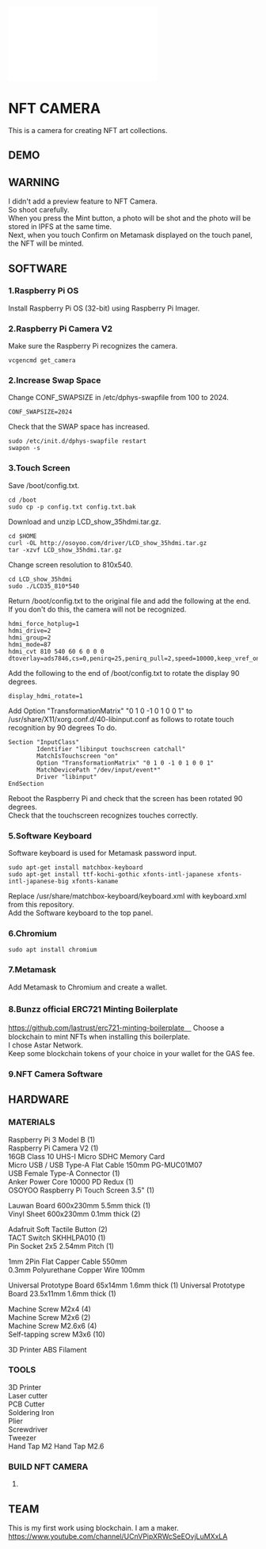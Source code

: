 ![test](./stl/USB%20Connector%20Bottom%20-%20NFT%20Camera%20.stl)

# NFT CAMERA
This is a camera for creating NFT art collections.  

## DEMO

## WARNING
I didn't add a preview feature to NFT Camera.  
So shoot carefully.  
When you press the Mint button, a photo will be shot and the photo will be stored in IPFS at the same time.  
Next, when you touch Confirm on Metamask displayed on the touch panel, the NFT will be minted.  

## SOFTWARE
### 1.Raspberry Pi OS
Install Raspberry Pi OS (32-bit) using Raspberry Pi Imager.  
### 2.Raspberry Pi Camera V2
Make sure the Raspberry Pi recognizes the camera.  
```
vcgencmd get_camera  
```
### 2.Increase Swap Space
Change CONF_SWAPSIZE in /etc/dphys-swapfile from 100 to 2024.  
```
CONF_SWAPSIZE=2024
```
Check that the SWAP space has increased.  
```
sudo /etc/init.d/dphys-swapfile restart
swapon -s
```
### 3.Touch Screen
Save /boot/config.txt.  

```
cd /boot
sudo cp -p config.txt config.txt.bak

```
Download and unzip LCD_show_35hdmi.tar.gz.    

```
cd $HOME
curl -OL http://osoyoo.com/driver/LCD_show_35hdmi.tar.gz
tar -xzvf LCD_show_35hdmi.tar.gz

```
Change screen resolution to 810x540.  

```
cd LCD_show_35hdmi
sudo ./LCD35_810*540

```
Return /boot/config.txt to the original file and add the following at the end.  
If you don't do this, the camera will not be recognized.  

```
hdmi_force_hotplug=1
hdmi_drive=2
hdmi_group=2
hdmi_mode=87
hdmi_cvt 810 540 60 6 0 0 0 
dtoverlay=ads7846,cs=0,penirq=25,penirq_pull=2,speed=10000,keep_vref_on=0,swapxy=0,pmax=255,xohms=150,xmin=199,xmax=3999,ymin=199,ymax=3999 

```
Add the following to the end of /boot/config.txt to rotate the display 90 degrees.  
```
display_hdmi_rotate=1

```
Add Option "TransformationMatrix" "0 1 0 -1 0 1 0 0 1" to /usr/share/X11/xorg.conf.d/40-libinput.conf as follows to rotate touch recognition by 90 degrees To do.  
```
Section "InputClass"
        Identifier "libinput touchscreen catchall"
        MatchIsTouchscreen "on"
        Option "TransformationMatrix" "0 1 0 -1 0 1 0 0 1"
        MatchDevicePath "/dev/input/event*"
        Driver "libinput"
EndSection

```
Reboot the Raspberry Pi and check that the screen has been rotated 90 degrees.  
Check that the touchscreen recognizes touches correctly.  
### 5.Software Keyboard
Software keyboard is used for Metamask password input.  
```
sudo apt-get install matchbox-keyboard
sudo apt-get install ttf-kochi-gothic xfonts-intl-japanese xfonts-intl-japanese-big xfonts-kaname

```
Replace /usr/share/matchbox-keyboard/keyboard.xml with keyboard.xml from this repository.  
Add the Software keyboard to the top panel.
### 6.Chromium
```
sudo apt install chromium
```
### 7.Metamask
Add Metamask to Chromium and create a wallet.  
### 8.Bunzz official ERC721 Minting Boilerplate　　
https://github.com/lastrust/erc721-minting-boilerplate　
Choose a blockchain to mint NFTs when installing this boilerplate.  
I chose Astar Network.  
Keep some blockchain tokens of your choice in your wallet for the GAS fee.
### 9.NFT Camera Software



## HARDWARE
### MATERIALS
Raspberry Pi 3 Model B (1)  
Raspberry Pi Camera V2 (1)  
16GB Class 10 UHS-I Micro SDHC Memory Card  
Micro USB / USB Type-A Flat Cable 150mm PG-MUC01M07  
USB Female Type-A Connector (1)  
Anker Power Core 10000 PD Redux (1)  
OSOYOO Raspberry Pi Touch Screen 3.5" (1)  

Lauwan Board 600x230mm 5.5mm thick (1)  
Vinyl Sheet 600x230mm 0.1mm thick (2)  

Adafruit Soft Tactile Button (2)  
TACT Switch SKHHLPA010 (1)  
Pin Socket 2x5 2.54mm Pitch (1)  

1mm 2Pin Flat Capper Cable 550mm  
0.3mm Polyurethane Copper Wire 100mm  

Universal Prototype Board 65x14mm 1.6mm thick  (1)
Universal Prototype Board 23.5x11mm 1.6mm thick  (1)


Machine Screw M2x4 (4)  
Machine Screw M2x6 (2)  
Machine Screw M2.6x6 (4)  
Self-tapping screw M3x6 (10) 
 
3D Printer ABS Filament  

### TOOLS
3D Printer  
Laser cutter  
PCB Cutter  
Soldering Iron  
Plier  
Screwdriver  
Tweezer  
Hand Tap M2
Hand Tap M2.6
### BUILD NFT CAMERA
1.  










## TEAM
This is my first work using blockchain.
I am a maker.
https://www.youtube.com/channel/UCnVPipXRWcSeEOvjLuMXxLA







